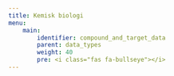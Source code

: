 ```yaml
---
title: Kemisk biologi
menu:
    main:
        identifier: compound_and_target_data
        parent: data_types
        weight: 40
        pre: <i class="fas fa-bullseye"></i>
---
```

